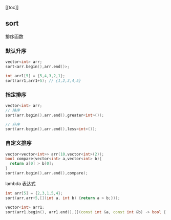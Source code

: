 [[toc]]

## sort

排序函数

### 默认升序

```cpp
vector<int> arr;
sort<arr.begin(),arr.end()>;

int arr1[5] = {5,4,3,2,1};
sort(arr1,arr1+5); // {1,2,3,4,5}
```

### 指定排序

```cpp
vector<int> arr;
// 降序
sort(arr.begin(),arr.end(),greater<int>());

// 升序
sort(arr.begin(),arr.end(),less<int>());
```

### 自定义排序

```cpp
vector<vector<int>> arr(10,vector<int>(2));
bool compare(vector<int> a,vector<int> b){
  return a[0] > b[0];
}
sort(arr.begin(),arr.end(),compare);
```

lambda 表达式

```cpp
int arr[5] = {2,3,1,5,4};
sort(arr,arr+5,[](int a, int b) {return a > b;}));

vector<int> arr1;
sort(arr1.begin(), arr1.end(),[](const int &a, const int &b) -> bool { return a > b; });
```
